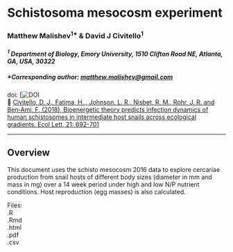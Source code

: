 # Schistosoma mesocosm experiment    

### Matthew Malishev<sup>1*</sup> & David J Civitello<sup>1</sup>  
#### _<sup>1</sup> Department of Biology, Emory University, 1510 Clifton Road NE, Atlanta, GA, USA, 30322_  

##### *Corresponding author: matthew.malishev@gmail.com    

doi: [![DOI](https://doi.org/10.1111/ele.12937)  
:link: [Civitello, D. J., Fatima, H. , Johnson, L. R., Nisbet, R. M., Rohr, J. R. and Ben‐Ami, F. (2018), Bioenergetic theory predicts infection dynamics of human schistosomes in intermediate host snails across ecological gradients. Ecol Lett, 21: 692-701](https://onlinelibrary.wiley.com/doi/abs/10.1111/ele.12937)    

******  

## Overview  

This document uses the schisto mesocosm 2016 data to explore cercariae production from snail hosts of different body sizes (diameter in mm and mass in mg) over a 14 week period under high and low N/P nutrient conditions. Host reproduction (egg masses) is also calculated.         
  
Files:  
.R  
.Rmd  
.html  
.pdf  
.csv  
